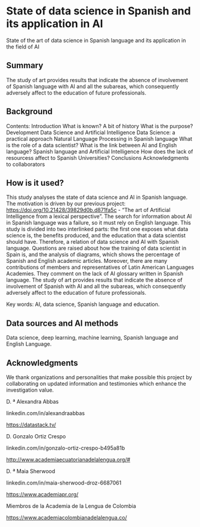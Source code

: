 <!-- This is the markdown template for the final project of the Building AI course, 
created by Reaktor Innovations and University of Helsinki. 
Copy the template, paste it to your GitHub README and edit! -->

# State of data science in Spanish and its application in AI
State of the art of data science in Spanish language and its application in the field of AI

## Summary

The study of art provides results that indicate the absence of involvement of Spanish language with AI and all the subareas, which consequently adversely affect to the education of future professionals.


## Background

Contents:
Introduction
What is known?
A bit of history
What is the purpose?
Development
Data Science and Artificial Intelligence
Data Science: a practical approach
Natural Language Processing in Spanish language
What is the role of a data scientist?
What is the link between AI and English language?
Spanish language and Artificial Intelligence
How does the lack of resourcess affect to Spanish Universities?
Conclusions
Acknowledgments to collaborators


## How is it used?

This study analyses the state of data science and AI in Spanish language. The motivation is driven by our previous project: https://doi.org/10.21428/39829d0b.d871fa5c - “The art of Artificial Intelligence from a lexical perspective”. The search for information about AI in Spanish language was a failure, so it must rely on English language. This study is divided into two interlinked parts: the first one exposes what data science is, the benefits produced, and the education that a data scientist should have. Therefore, a relation of data science and AI with Spanish language. Questions are raised about how the training of data scientist in Spain is, and the analysis of diagrams, which shows the percentage of Spanish and English academic articles. Moreover, there are many contributions of members and representatives of Latin American Languages Academies. They comment on the lack of AI glossary written in Spanish language. The study of art provides results that indicate the absence of involvement of Spanish with AI and all the subareas, which consequently adversely affect to the education of future professionals. 

Key words: AI, data science, Spanish language and education. 

## Data sources and AI methods
Data science, deep learning, machine learning, Spanish language and English Language.

## Acknowledgments

We thank organizations and personalities that make possible this project by collaborating on updated information and testimonies which enhance the investigation value.

D. ª Alexandra Abbas     

linkedin.com/in/alexandraabbas

https://datastack.tv/

D. Gonzalo Ortiz Crespo  

linkedin.com/in/gonzalo-ortiz-crespo-b495a81b

http://www.academiaecuatorianadelalengua.org/#

D. ª Maia Sherwood

linkedin.com/in/maia-sherwood-droz-6687061

https://www.academiapr.org/

Miembros de la Academia de la Lengua de Colombia

https://www.academiacolombianadelalengua.co/
